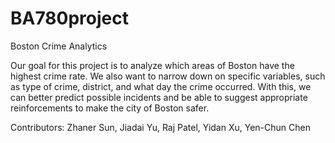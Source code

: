 # BA780project
Boston Crime Analytics

Our goal for this project is to analyze which areas of Boston have the highest crime rate. We also want to narrow down on specific variables, such as type of crime, district, and what day the crime occurred. With this, we can better predict possible incidents and be able to suggest appropriate reinforcements to make the city of Boston safer.

Contributors: Zhaner Sun, Jiadai Yu, Raj Patel, Yidan Xu, Yen-Chun Chen
